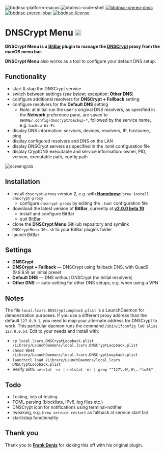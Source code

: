 ![bbdnsc-platform-macos](https://img.shields.io/badge/platform-macOS-lightgrey.svg)
![bbdnsc-code-shell](https://img.shields.io/badge/code-shell-yellow.svg)
[![bbdnsc-prereq-dnsc](https://img.shields.io/badge/prerequisite-dnscrypt--proxy%202.x-green.svg)](https://github.com/jedisct1/dnscrypt-proxy)
[![bbdnsc-prereq-bbar](https://img.shields.io/badge/prerequisite-BitBar%202.0%20beta10-brightgreen.svg)](https://github.com/matryer/bitbar)
[![bbdnsc-license](http://img.shields.io/badge/license-MIT+-blue.svg)](https://github.com/JayBrown/DNSCrypt-Menu/blob/master/LICENSE)

# DNSCrypt Menu <img src="https://github.com/JayBrown/DNSCrypt-Menu/blob/master/img/jb-img.png" height="20px"/>

**DNSCrypt Menu is a [BitBar](https://github.com/matryer/bitbar) plugin to manage the [DNSCrypt](https://github.com/jedisct1/dnscrypt-proxy) proxy from the macOS menu bar.**

**DNSCrypt Menu** also works as a tool to configure your default DNS setup.

## Functionality
* start & stop the DNSCrypt service
* switch between settings (_see below_; exception: **Other DNS**)
* configure additional resolvers for **DNSCrypt + Fallback** setting
* configure resolvers for the **Default DNS** setting
  * _Note_: at initial run the user's original DNS resolvers, as specified in the **Network** preference pane, are saved to `$HOME/.config/dnscrypt/backup-*`, followed by the service name, e.g. `backup-Wi-Fi`
* display DNS information: services, devices, resolvers, IP, hostname, ping
* display configured resolvers and DNS on the LAN
* display DNSCrypt servers as specified in the .toml configuration file
* display CryptDNS executable and service information: owner, PID, version, executable path, config path

![screengrab](https://github.com/JayBrown/DNSCrypt-Menu/blob/master/img/screengrab.png)

## Installation
* install `dnscrypt-proxy` version 2, e.g. with **[Homebrew](https://brew.sh)**: `brew install dnscrypt-proxy`
  * configure `dnscrypt-proxy` by editing the `.toml` configuration file
* download the latest version of **BitBar**, currently at **[v2.0.0 beta 10](https://github.com/matryer/bitbar/releases/tag/v2.0.0-beta10)**
  * install and configure BitBar
  * quit BitBar
* clone the **DNSCrypt Menu** GitHub repository and symlink `DNSCryptMenu.30s.sh` to your BitBar plugins folder
* launch BitBar

## Settings
* **DNSCrypt**
* **DNSCrypt + Fallback** — DNSCrypt using fallback DNS, with Quad9 (9.9.9.9) as initial preset
* **Default DNS** — DNS without DNSCrypt (no initial resolvers)
* **Other DNS** — auto-setting for other DNS setups, e.g. when using a VPN

## Notes
The file `local.lcars.DNSCryptLoopback.plist` is a LaunchDaemon for demonstration purposes. If you use a different proxy address than the default `127.0.0.1`, you need to map your alternate address for DNSCrypt to work. This particular daemon runs the command `/sbin/ifconfig lo0 alias 127.0.0.54`. Edit to your needs and install with:

* `cp local.lcars.DNSCryptLoopback.plist /Library/LaunchDaemons/local.lcars.DNSCryptLoopback.plist`
* `chmod 0644 /Library/LaunchDaemons/local.lcars.DNSCryptLoopback.plist`
* `launchctl load /Library/LaunchDaemons/local.lcars DNSCryptLoopback.plist`
* Verify with: `netstat -nr | netstat -nr | grep "^127\.0\.0\..*lo0$"`

## Todo
* Testing, lots of testing
* TOML parsing (blocklists, IPv6, log files etc.)
* DNSCrypt icon for notifications using terminal-notifier
* tweaking, e.g. `brew service restart` as fallback at service start fail
* start/stop functionality

## Thank you
Thank you to **[Frank Denis](https://github.com/jedisct1/bitbar-dnscrypt-proxy-switcher)** for kicking this off with his original plugin.
